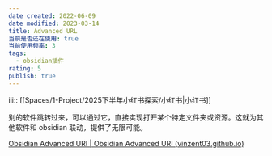 ```yaml
---
date created: 2022-06-09
date modified: 2023-03-14
title: Advanced URL
当前是否还在使用: true
当前使用频率: 3
tags:
  - obsidian插件
rating: 5
publish: true
---
```


iii:: [[Spaces/1-Project/2025下半年小红书探索/小红书\|小红书]]

别的软件跳转过来，可以通过它，直接实现打开某个特定文件夹或资源。这就为其他软件和 obsidian 联动，提供了无限可能。

[Obsidian Advanced URI | Obsidian Advanced URI (vinzent03.github.io)](https://vinzent03.github.io/obsidian-advanced-uri/)